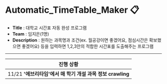 # Automatic_TimeTable_Maker :clipboard:

- **Title** : 대학교 시간표 자동 완성 프로그램
- **Team** : 임지은(1명)
- **Description** : 원하는 과목명과 조건(ex. 월공강이면 좋겠어요, 점심시간은 확보했으면 좋겠어요) 등을 입력하면 1,2,3안의 적합한 시간표를 도출해주는 프로그램

-------------------------------------------------------------
| 진행 상황  |
|-------------|
|11/21 **'에브리타임'에서 매 학기 개설 과목 정보 crawling**|
